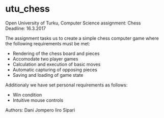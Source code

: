 # utu_chess
Open University of Turku, Computer Science assignment: Chess<br>
Deadline: 16.3.2017

The assignment tasks us to create a simple chess computer game where the following requirements must be met:
- Rendering of the chess board and pieces
- Accomodate two player games
- Calculation and execution of basic moves
- Automatic capturing of opposing pieces
- Saving and loading of game state

Additionaly we have set personal requirements as follows:
- Win condition
- Intuitive mouse controls

Authors:
Dani Jompero
Iiro Sipari
